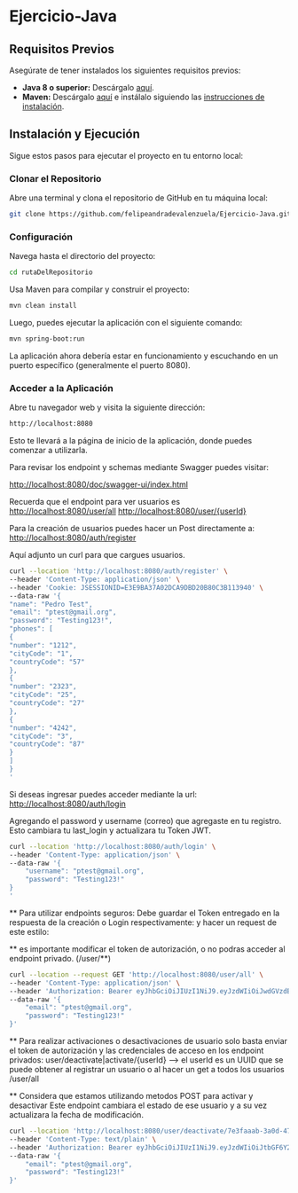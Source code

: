 # Ejercicio-Java
## Requisitos Previos

Asegúrate de tener instalados los siguientes requisitos previos:

- **Java 8 o superior:** Descárgalo [aquí](https://www.oracle.com/java/technologies/javase-downloads.html).
- **Maven:** Descárgalo [aquí](https://maven.apache.org/download.cgi) e instálalo siguiendo las [instrucciones de instalación](https://maven.apache.org/install.html).

## Instalación y Ejecución

Sigue estos pasos para ejecutar el proyecto en tu entorno local:

### Clonar el Repositorio

Abre una terminal y clona el repositorio de GitHub en tu máquina local:

```bash
git clone https://github.com/felipeandradevalenzuela/Ejercicio-Java.git
```

### Configuración

Navega hasta el directorio del proyecto:

```bash
cd rutaDelRepositorio
```

Usa Maven para compilar y construir el proyecto:
```bash
mvn clean install
```
Luego, puedes ejecutar la aplicación con el siguiente comando:
```bash
mvn spring-boot:run
```
La aplicación ahora debería estar en funcionamiento y escuchando en un puerto específico (generalmente el puerto 8080).

### Acceder a la Aplicación
Abre tu navegador web y visita la siguiente dirección:

```bash
http://localhost:8080
```
Esto te llevará a la página de inicio de la aplicación, donde puedes comenzar a utilizarla.

Para revisar los endpoint y schemas mediante Swagger puedes visitar:

[http://localhost:8080/doc/swagger-ui/index.html](http://localhost:8080/doc/swagger-ui/index.html)


Recuerda que el endpoint para ver usuarios es
[http://localhost:8080/user/all](http://localhost:8080/user/all)
[http://localhost:8080/user/{userId}](http://localhost:8080/user/{userId})

Para la creación de usuarios puedes hacer un Post directamente a:
[http://localhost:8080/auth/register](http://localhost:8080/auth/register)

Aquí adjunto un curl para que cargues usuarios.
```bash
curl --location 'http://localhost:8080/auth/register' \
--header 'Content-Type: application/json' \
--header 'Cookie: JSESSIONID=E3E9BA37A02DCA9DBD20B80C3B113940' \
--data-raw '{
"name": "Pedro Test",
"email": "ptest@gmail.org",
"password": "Testing123!",
"phones": [
{
"number": "1212",
"cityCode": "1",
"countryCode": "57"
},
{
"number": "2323",
"cityCode": "25",
"countryCode": "27"
},
{
"number": "4242",
"cityCode": "3",
"countryCode": "87"
}
]
}
'
```

Si deseas ingresar puedes acceder mediante la url:
[http://localhost:8080/auth/login](http://localhost:8080/auth/login)

Agregando el password y username (correo) que agregaste en tu registro.
Esto cambiara tu last_login y actualizara tu Token JWT.

```bash
curl --location 'http://localhost:8080/auth/login' \
--header 'Content-Type: application/json' \
--data-raw '{
    "username": "ptest@gmail.org",
    "password": "Testing123!"
}
'
```

** Para utilizar endpoints seguros:
Debe guardar el Token entregado en la respuesta de la creación o Login respectivamente:
y hacer un request de este estilo:

** es importante modificar el token de autorización, o no podras acceder al endpoint privado. (/user/**)

```bash
curl --location --request GET 'http://localhost:8080/user/all' \
--header 'Content-Type: application/json' \
--header 'Authorization: Bearer eyJhbGciOiJIUzI1NiJ9.eyJzdWIiOiJwdGVzdEBnbWFpbC5vcmciLCJpYXQiOjE3MDE0MTU1NzAsImV4cCI6MTcwMTUwMTk3MH0._91J_pLDFPvd96L3fedK0A-x-WILOn1T_I3yTQqpFQQ' \
--data-raw '{
    "email": "ptest@gmail.org",
    "password": "Testing123!"
}'
```

** Para realizar activaciones o desactivaciones de usuario solo basta enviar el token de autorización y las credenciales de acceso en los endpoint privados:
user/deactivate|activate/{userId} --> el userId es un UUID que se puede obtener al registrar un usuario o al hacer un get a todos los usuarios /user/all

** Considera que estamos utilizando metodos POST para activar y desactivar
Este endpoint cambiara el estado de ese usuario y a su vez actualizara la fecha de modificación.

```bash
curl --location 'http://localhost:8080/user/deactivate/7e3faaab-3a0d-476b-b7dd-e9d3ef7aad1f' \
--header 'Content-Type: text/plain' \
--header 'Authorization: Bearer eyJhbGciOiJIUzI1NiJ9.eyJzdWIiOiJtbGF6Y2Fub0BnbWFpbC5vcmciLCJpYXQiOjE3MDE0MTE3MjIsImV4cCI6MTcwMTQ5ODEyMn0.7xKjUUmmlp9pBSKpzgOcfvKURzjoLeuWuWdNf9yAihk' \
--data-raw '{
    "email": "ptest@gmail.org",
    "password": "Testing123!"
}'
```
